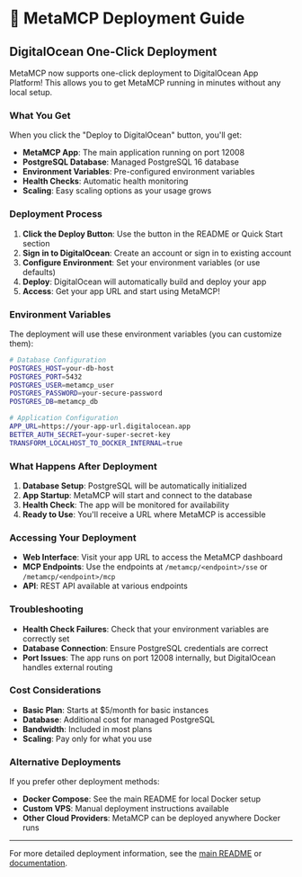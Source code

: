# 🚀 MetaMCP Deployment Guide

## DigitalOcean One-Click Deployment

MetaMCP now supports one-click deployment to DigitalOcean App Platform! This allows you to get MetaMCP running in minutes without any local setup.

### What You Get

When you click the "Deploy to DigitalOcean" button, you'll get:

- **MetaMCP App**: The main application running on port 12008
- **PostgreSQL Database**: Managed PostgreSQL 16 database
- **Environment Variables**: Pre-configured environment variables
- **Health Checks**: Automatic health monitoring
- **Scaling**: Easy scaling options as your usage grows

### Deployment Process

1. **Click the Deploy Button**: Use the button in the README or Quick Start section
2. **Sign in to DigitalOcean**: Create an account or sign in to existing account
3. **Configure Environment**: Set your environment variables (or use defaults)
4. **Deploy**: DigitalOcean will automatically build and deploy your app
5. **Access**: Get your app URL and start using MetaMCP!

### Environment Variables

The deployment will use these environment variables (you can customize them):

```bash
# Database Configuration
POSTGRES_HOST=your-db-host
POSTGRES_PORT=5432
POSTGRES_USER=metamcp_user
POSTGRES_PASSWORD=your-secure-password
POSTGRES_DB=metamcp_db

# Application Configuration
APP_URL=https://your-app-url.digitalocean.app
BETTER_AUTH_SECRET=your-super-secret-key
TRANSFORM_LOCALHOST_TO_DOCKER_INTERNAL=true
```

### What Happens After Deployment

1. **Database Setup**: PostgreSQL will be automatically initialized
2. **App Startup**: MetaMCP will start and connect to the database
3. **Health Check**: The app will be monitored for availability
4. **Ready to Use**: You'll receive a URL where MetaMCP is accessible

### Accessing Your Deployment

- **Web Interface**: Visit your app URL to access the MetaMCP dashboard
- **MCP Endpoints**: Use the endpoints at `/metamcp/<endpoint>/sse` or `/metamcp/<endpoint>/mcp`
- **API**: REST API available at various endpoints

### Troubleshooting

- **Health Check Failures**: Check that your environment variables are correctly set
- **Database Connection**: Ensure PostgreSQL credentials are correct
- **Port Issues**: The app runs on port 12008 internally, but DigitalOcean handles external routing

### Cost Considerations

- **Basic Plan**: Starts at $5/month for basic instances
- **Database**: Additional cost for managed PostgreSQL
- **Bandwidth**: Included in most plans
- **Scaling**: Pay only for what you use

### Alternative Deployments

If you prefer other deployment methods:

- **Docker Compose**: See the main README for local Docker setup
- **Custom VPS**: Manual deployment instructions available
- **Other Cloud Providers**: MetaMCP can be deployed anywhere Docker runs

---

For more detailed deployment information, see the [main README](./README.md) or [documentation](https://docs.metamcp.com).
